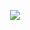 <p align="center">
  <a href="https://github.com/DenverCoder1/readme-typing-svg"><img src="https://readme-typing-svg.herokuapp.com?font=Time+New+Roman&color=cyan&size=25&center=true&vCenter=true&width=600&height=100&lines=Hi+i+himangshu147..&hearts;++;Self-taught+Front-End+Developer,;Love+to+learn+new+stuffs..<3"></a>
</p>
